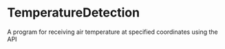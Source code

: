 # TemperatureDetection
A program for receiving air temperature at specified coordinates using the API
